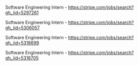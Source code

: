 Software Engineering Intern - https://stripe.com/jobs/search?gh_jid=5297261

Software Engineering Intern - https://stripe.com/jobs/search?gh_jid=5306057

Software Engineering Intern - https://stripe.com/jobs/search?gh_jid=5318699

Software Engineering Intern - https://stripe.com/jobs/search?gh_jid=5318705


